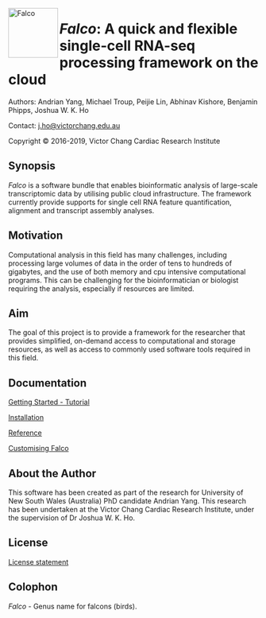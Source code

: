 <a href="url"><img src="http://bioinformatics.victorchang.edu.au/projects/falco/images/falco_logo.png" align="left" height="100" alt="Falco"></a>
# _Falco_: A quick and flexible single-cell RNA-seq processing framework on the cloud

Authors: Andrian Yang, Michael Troup, Peijie Lin, Abhinav Kishore, Benjamin Phipps, Joshua W. K. Ho

Contact: j.ho@victorchang.edu.au

Copyright © 2016-2019, Victor Chang Cardiac Research Institute

## Synopsis
_Falco_ is a software bundle that enables bioinformatic analysis of large-scale transcriptomic data by utilising public cloud
infrastructure.  The framework currently provide supports for single cell RNA feature quantification, alignment and transcript assembly analyses.

## Motivation
Computational analysis in this field has many challenges, including processing large volumes of data in the order of
tens to hundreds of gigabytes, and the use of both memory and cpu intensive computational programs.  This can be
challenging for the bioinformatician or biologist requiring the analysis, especially if resources are limited.

## Aim
The goal of this project is to provide a framework for the researcher that provides simplified, on-demand access to
computational and storage resources, as well as access to commonly used software tools required in this field.

## Documentation
[Getting Started - Tutorial](https://github.com/VCCRI/Falco/wiki/Tutorial)

[Installation](https://github.com/VCCRI/Falco/wiki/Installation)

[Reference](https://github.com/VCCRI/Falco/wiki/Reference)

[Customising Falco](https://github.com/VCCRI/Falco/wiki/Customisation)

## About the Author
This software has been created as part of the research for University of New South Wales (Australia) PhD candidate
Andrian Yang.  This research has been undertaken at the Victor Chang Cardiac Research Institute, under the supervision
of Dr Joshua W. K. Ho.

## License
[License statement](https://github.com/VCCRI/Falco/wiki/LICENSE)

## Colophon
_Falco_ - Genus name for falcons (birds).  

